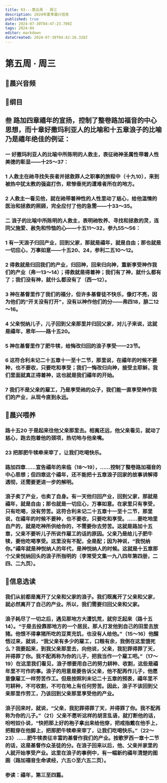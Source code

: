 ```yaml
---
title: 03---第五周 · 周三
description: 2024年夏季晨兴信息
published: true
date: 2024-07-30T04:47:23.700Z
tags: 2024-04
editor: markdown
dateCreated: 2024-07-30T04:42:26.328Z
---
```


# 第五周 · 周三
## 🎵晨兴音频

## 📖纲目

## 叁    路加四章禧年的宣扬，控制了整卷路加福音的中心思想，而十章好撒玛利亚人的比喻和十五章浪子的比喻乃是禧年绝佳的例证：

### 一    好撒玛利亚人的比喻中所陈明的人救主，表征祂神圣属性带着人性美德的彰显——十25～37：

### 1    人救主在祂寻找失丧者并拯救罪人之职事的旅程中（十九10），来到被热中犹太教的强盗打伤，悲惨垂死的遭难者所在的地方。

### 2    人救主一看见他，就在祂带着神性的人性里动了慈心，给他温情的医治和拯救的照顾，完全应付了他的急需——十33～35。

### 二    浪子的比喻中所陈明的人救主，表明祂牧养、寻找和拯救的灵，连同父施爱、赦免和怜恤的心——十五11～32，参九55～56：

### 1    有一天浪子归回产业，回到父家，那就是禧年，就是自由；那也就是一切应心，万事如意——十五20、24，参利二五10～12。

### 2    得救就是归回我们的产业，归回神，回来归向神，重新享受神作我们的产业（弗一13～14）；得救就是得着神；我们有了神，就什么都有了；我们没有神，就什么都没有了（西一12）。

### 3    神在基督里作了我们的福分，但许多基督徒不快乐，像灯不亮，因为他们的“开关没有打开”，没有以神作他们的分——弗四18，腓二12～16。

### 4    父亲悦纳儿子，儿子回到父亲那里并归回父家，对儿子来说，这就是禧年，恩年——路十五20。

### 5    神在基督里作了肥牛犊，给悔改归回的浪子享受——23节。

### 6    这符合利未记二十五章十一至十二节，那里说，在禧年的时候不要种，也不要收，只要吃和享受；我们一悔改归向神，接受主耶稣，我们里面就真正得着神，这也就是我们禧年的开始。

### 7    我们不是父亲的雇工，乃是享受祂的众子，我们能一直享受神作我们的产业，从现今直到永远。

## 📖晨兴喂养

### 路十五20    于是起来往他父亲那里去。相离还远，他父亲看见，就动了慈心，跑去抱着他的颈项，热切地与他亲嘴。

### 23    把那肥牛犊牵来宰了，让我们吃喝快乐。

### 路加四章……宣告禧年的来临（18～19），……控制了整卷路加福音的中心思想；但四章这个禧年，还不能把十五章浪子回家的故事讲解得透彻，还需要更进一步的解明。

### 浪子卖了产业，也卖了自身。有一天他归回产业，回到父家，那就是禧年，就是自由；那也就是一切应心，万事如意。在家里只有享受，只有吃喝，没有劳苦。这符合利未记二十五章十一至十二节，那里说，在禧年的时候不要种，也不要收，只要吃和享受。……要吃地里自产的，就是吃神所供给你的，不需要你去劳苦。这就是路加十五章，父亲不要听儿子所说作雇工的话的原因。父亲乃是给儿子肥牛犊，要他吃喝享受。这里没有不配，全是配；因为神说，“我悦纳你。”禧年就是神悦纳人的年代，是神悦纳人的时候。这就是十五章那个父亲悦纳回头的浪子所指明的（李常受文集一九八四年第四册，二四、二九页）。

## 📖信息选读

### 我们从前都是离开了父亲和父家的浪子。我们既离开了父亲和父家，就必然离开了自己的产业。所以，我们需要归回父亲和父家。

### 浪子耗尽了一切之后，遇见那地方大遭饥荒，就穷乏起来（路十五14）。“于是去投靠那地方的一个居民，那人打发他到自己的田里去放猪。他恨不得拿猪所吃的豆荚充饥，也没有人给他。”（15～16）他醒悟过来，就说，“我父亲有多少的雇工，口粮有余，我倒在这里饿死么？我要起来，到我父亲那里去，向他说，父亲，我犯罪得罪了天，并得罪了你。我不配再称为你的儿子，把我当作一个雇工吧。”（17～19）在这里我们看见，浪子想要用自己的努力耕种、收割，这些是禧年里不可作的事。浪子的用意是要告诉父亲，他不配再作儿子，他愿意像雇工一样劳苦作工。但是按照利未记二十五章的预表，禧年里不可耕种，不可收割，不可在地上有任何劳苦。因此，浪子不该回到父亲那里作劳工，乃该回到父亲那里享受他的产业。

### 浪子回来时，就说，“父亲，我犯罪得罪了天，并得罪了你。我不配再称为你的儿子。”（21）父亲不愿听这样的胡言乱语，就打断他的话，吩咐奴仆说，“快把那上好的袍子拿出来给他穿，把戒指戴在他手上，把鞋穿在他脚上，把那肥牛犊牵来宰了，让我们吃喝快乐。”（22～23）……肥牛犊表征丰富的基督作我们的产业。按歌罗西一章十二节的话，这是基督作众圣徒的分。在浪子回来以后，他、父亲并家里的人就开始享受产业。这里在浪子的事例中，有一幅新约禧年清楚的图画（路加福音生命读经，六五○至六五二页）。

### 参读：禧年，第三至四篇。
<!-- Google tag (gtag.js) -->
<script async src="https://www.googletagmanager.com/gtag/js?id=G-1P8709Z16T"></script>
<script>
  window.dataLayer = window.dataLayer || [];
  function gtag(){dataLayer.push(arguments);}
  gtag('js', new Date());

  gtag('config', 'G-1P8709Z16T');
</script>
